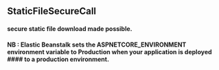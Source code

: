 ## StaticFileSecureCall
#### secure static file download made possible.
#### NB : Elastic Beanstalk sets the ASPNETCORE_ENVIRONMENT environment variable to Production when your application is deployed #### to a production environment.

